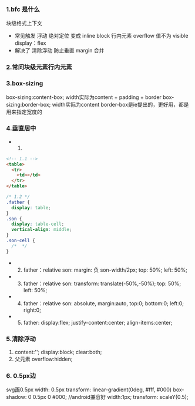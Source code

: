 ### 1.bfc 是什么

块级格式上下文

- 常见触发
  浮动
  绝对定位
  变成 inline block 行内元素
  overflow 值不为 visible
  display：flex
- 解决了
  清除浮动
  防止垂直 margin 合并

### 2.常问块级元素行内元素

### 3.box-sizing
box-sizing:content-box; width实际为content + padding + border
box-sizing:border-box; width实际为content
border-box是ie提出的，更好用，都是用来指定宽度的
### 4.垂直居中

- 1.

```html
<!-- 1.1 -->
<table>
  <tr>
    <td></td>
  </tr>
</table>
```

```css
/* 1.2 */
.father {
  display: table;
}
.son {
  display: table-cell;
  vertical-align: middle;
}
.son-cell {
  /*  */
}
```

- 2.  father：relative
      son: margin: 负 son-width/2px; top: 50%; left: 50%;
- 3.  father：relative
      son: transform: translate(-50%,-50%); top: 50%; left: 50%;
- 4.  father：relative
      son: absolute, margin:auto, top:0; bottom:0; left:0; right:0;
- 5.  father: display:flex; justify-content:center; align-items:center;

### 5.清除浮动
1.  content:''; display:block; clear:both;
2. 父元素 overflow:hidden;

### 6. 0.5px边
svg画0.5px
width: 0.5px
transform: linear-gradient(0deg, #fff, #000) 
box-shadow: 0 0.5px 0 #000; //android兼容好
width:1px;     transform: scaleY(0.5); 
